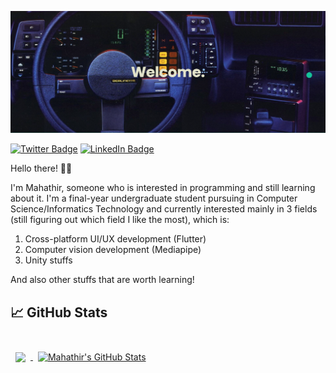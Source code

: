 ![alt text](https://github.com/achmadmahathirps/achmadmahathirps/blob/main/banner.png?raw=true)

[![Twitter Badge](https://img.shields.io/badge/Twitter-Profile-informational?style=flat&logo=twitter&logoColor=white&color=1CA2F1)](https://twitter.com/achmadmahathirp)
[![LinkedIn Badge](https://img.shields.io/badge/LinkedIn-Profile-informational?style=flat&logo=linkedin&logoColor=white&color=0D76A8)](https://www.linkedin.com/in/achmadmahathirps/)

Hello there! 🙋‍♂️

I'm Mahathir, someone who is interested in programming and still learning about it. I'm a final-year undergraduate student pursuing in Computer Science/Informatics Technology and currently interested mainly in 3 fields (still figuring out which field I like the most), which is:
1. Cross-platform UI/UX development (Flutter)
2. Computer vision development (Mediapipe)
3. Unity stuffs

And also other stuffs that are worth learning!

## &#x1f4c8; GitHub Stats

<br>

<a href="https://github.com/achmadmahathirps">
  <img align="center" style="margin:0.5rem" src="https://github-readme-stats.vercel.app/api/top-langs/?username=achmadmahathirps&theme=tokyonight" />
</a>

<a href="https://github.com/achmadmahathirps">
  <img align="center" style="margin:0.5rem" src="https://github-readme-stats.vercel.app/api?username=achmadmahathirps&show_icons=true&theme=tokyonight" alt="Mahathir's GitHub Stats" />
</a>

<br>
<br>

<!--
**achmadmahathirps/achmadmahathirps** is a ✨ _special_ ✨ repository because its `README.md` (this file) appears on your GitHub profile.

Here are some ideas to get you started:

- 🔭 I’m currently working on ...
- 🌱 I’m currently learning ...
- 👯 I’m looking to collaborate on ...
- 🤔 I’m looking for help with ...
- 💬 Ask me about ...
- 📫 How to reach me: ...
- 😄 Pronouns: ...
- ⚡ Fun fact: ...
-->
